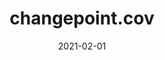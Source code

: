 ---
date: "2021-02-01"
external_link: "https://github.com/grundy95/changepoint.cov"
image:
  focal_point: Smart
# links:
# - icon: pdf
#   icon_pack: fab
#   name: pdf
#   url: https://twitter.com/georgecushen
pdf: pdf
summary: R package for detecting changes in covariance in multivariate time series.
tags:
- R packages
title: changepoint.cov
url_code: "https://github.com/grundy95/changepoint.cov"
url_pdf: ""
url_slides: ""
url_video: ""
---